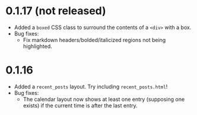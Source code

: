 # 0.1.17 (not released)
 * Added a `boxed` CSS class to surround the contents of a `<div>` with a box.
 * Bug fixes:
   * Fix markdown headers/bolded/italicized regions not being highlighted.

# 0.1.16
 * Added a `recent_posts` layout. Try including `recent_posts.html`!
 * Bug fixes:
   * The calendar layout now shows at least one entry (supposing one exists) if the current time is after the last entry.
